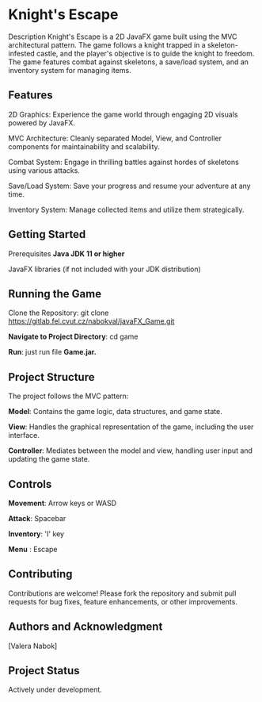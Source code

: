 # Knight's Escape
Description
Knight's Escape is a 2D JavaFX game built using the MVC architectural pattern. The game follows a knight trapped in a skeleton-infested castle, and the player's objective is to guide the knight to freedom. The game features combat against skeletons, a save/load system, and an inventory system for managing items.

## Features
2D Graphics: Experience the game world through engaging 2D visuals powered by JavaFX.

MVC Architecture: Cleanly separated Model, View, and Controller components for maintainability and scalability.

Combat System: Engage in thrilling battles against hordes of skeletons using various attacks.

Save/Load System: Save your progress and resume your adventure at any time.

Inventory System: Manage collected items and utilize them strategically.

## Getting Started
Prerequisites
**Java JDK 11 or higher**

JavaFX libraries (if not included with your JDK distribution)

## Running the Game
Clone the Repository: git clone https://gitlab.fel.cvut.cz/nabokval/javaFX_Game.git

**Navigate to Project Directory**: cd game



**Run**: just run file **Game.jar.**

## Project Structure
The project follows the MVC pattern:

**Model**: Contains the game logic, data structures, and game state.

**View**: Handles the graphical representation of the game, including the user interface.

**Controller**: Mediates between the model and view, handling user input and updating the game state.

## Controls
**Movement**: Arrow keys or WASD

**Attack**: Spacebar

**Inventory**: 'I' key

**Menu** : Escape

## Contributing
Contributions are welcome! Please fork the repository and submit pull requests for bug fixes, feature enhancements, or other improvements.


## Authors and Acknowledgment
[Valera Nabok]

## Project Status
Actively under development.